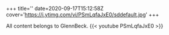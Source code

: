 +++
title=''
date=2020-09-17T15:12:58Z
cover='https://i.ytimg.com/vi/PSmLqfaJxE0/sddefault.jpg'
+++

All content belongs to GlennBeck.
{{< youtube PSmLqfaJxE0 >}}
